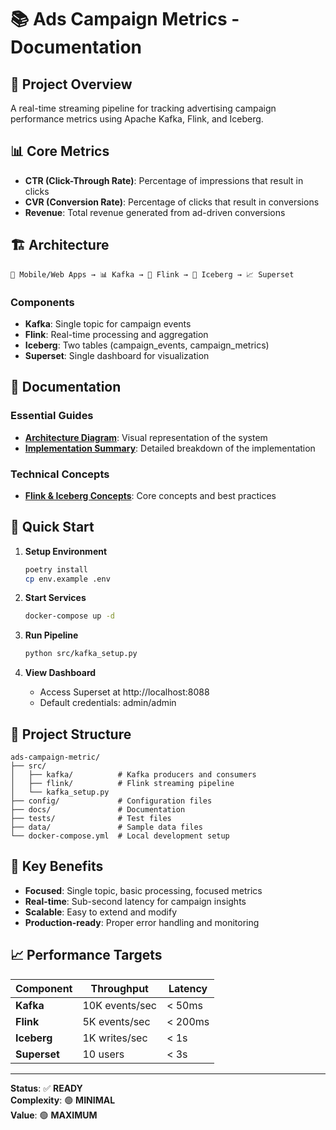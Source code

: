 # 📚 Ads Campaign Metrics - Documentation

## 🎯 **Project Overview**

A real-time streaming pipeline for tracking advertising campaign performance metrics using Apache Kafka, Flink, and Iceberg.

## 📊 **Core Metrics**

- **CTR (Click-Through Rate)**: Percentage of impressions that result in clicks
- **CVR (Conversion Rate)**: Percentage of clicks that result in conversions  
- **Revenue**: Total revenue generated from ad-driven conversions

## 🏗️ **Architecture**

```
📱 Mobile/Web Apps → 📊 Kafka → 🔄 Flink → 💾 Iceberg → 📈 Superset
```

### **Components**
- **Kafka**: Single topic for campaign events
- **Flink**: Real-time processing and aggregation
- **Iceberg**: Two tables (campaign_events, campaign_metrics)
- **Superset**: Single dashboard for visualization

## 📖 **Documentation**

### **Essential Guides**
- **[Architecture Diagram](docs/architecture_diagram.md)**: Visual representation of the system
- **[Implementation Summary](docs/implementation_summary.md)**: Detailed breakdown of the implementation

### **Technical Concepts**
- **[Flink & Iceberg Concepts](docs/flink_iceberg_concepts.md)**: Core concepts and best practices

## 🚀 **Quick Start**

1. **Setup Environment**
   ```bash
   poetry install
   cp env.example .env
   ```

2. **Start Services**
   ```bash
   docker-compose up -d
   ```

3. **Run Pipeline**
   ```bash
   python src/kafka_setup.py
   ```

4. **View Dashboard**
   - Access Superset at http://localhost:8088
   - Default credentials: admin/admin

## 📁 **Project Structure**

```
ads-campaign-metric/
├── src/
│   ├── kafka/          # Kafka producers and consumers
│   ├── flink/          # Flink streaming pipeline
│   └── kafka_setup.py
├── config/             # Configuration files
├── docs/               # Documentation
├── tests/              # Test files
├── data/               # Sample data files
└── docker-compose.yml  # Local development setup
```

## 🎯 **Key Benefits**

- **Focused**: Single topic, basic processing, focused metrics
- **Real-time**: Sub-second latency for campaign insights
- **Scalable**: Easy to extend and modify
- **Production-ready**: Proper error handling and monitoring

## 📈 **Performance Targets**

| Component | Throughput | Latency |
|-----------|------------|---------|
| **Kafka** | 10K events/sec | < 50ms |
| **Flink** | 5K events/sec | < 200ms |
| **Iceberg** | 1K writes/sec | < 1s |
| **Superset** | 10 users | < 3s |

---

**Status**: ✅ **READY**  
**Complexity**: 🟢 **MINIMAL**  
**Value**: 🟢 **MAXIMUM** 